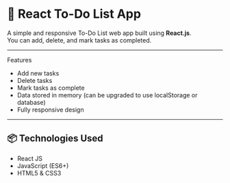 # 📝 React To-Do List App

A simple and responsive To-Do List web app built using **React.js**.  
You can add, delete, and mark tasks as completed.

---

 Features

- Add new tasks
- Delete tasks
-  Mark tasks as complete
- Data stored in memory (can be upgraded to use localStorage or database)
-  Fully responsive design


---

## 📦 Technologies Used

- React JS
- JavaScript (ES6+)
- HTML5 & CSS3

